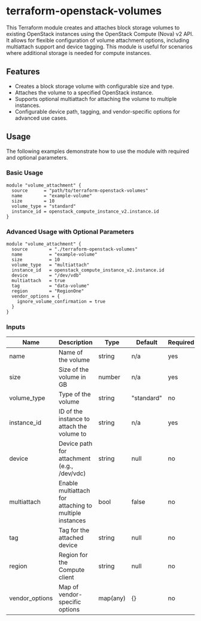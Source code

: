# terraform-openstack-volumes

This Terraform module creates and attaches block storage volumes to existing OpenStack instances using the OpenStack Compute (Nova) v2 API. It allows for flexible configuration of volume attachment options, including multiattach support and device tagging. This module is useful for scenarios where additional storage is needed for compute instances.

## Features

- Creates a block storage volume with configurable size and type.
- Attaches the volume to a specified OpenStack instance.
- Supports optional multiattach for attaching the volume to multiple instances.
- Configurable device path, tagging, and vendor-specific options for advanced use cases.

## Usage

The following examples demonstrate how to use the module with required and optional parameters.

### Basic Usage

```hcl
module "volume_attachment" {
  source      = "path/to/terraform-openstack-volumes"
  name        = "example-volume"
  size        = 10
  volume_type = "standard"
  instance_id = openstack_compute_instance_v2.instance.id
}
```

### Advanced Usage with Optional Parameters

```hcl
module "volume_attachment" {
  source        = "./terraform-openstack-volumes"
  name          = "example-volume"
  size          = 10
  volume_type   = "multiattach"
  instance_id   = openstack_compute_instance_v2.instance.id
  device        = "/dev/vdb"
  multiattach   = true
  tag           = "data-volume"
  region        = "RegionOne"
  vendor_options = {
    ignore_volume_confirmation = true
  }
}
```

### Inputs

| Name           | Description                                                | 	Type    | 	Default   | 	Required |
|----------------|------------------------------------------------------------|----------|------------|-----------|
| name           | 	Name of the volume	                                       | string	  | n/a	       | yes       |
| size           | 	Size of the volume in GB			                               | number   | n/a        | yes       |
| volume_type    | 	Type of the volume			                                     | string   | "standard" | no        |
| instance_id    | 	ID of the instance to attach the volume to			             | string   | n/a        | yes       |
| device         | 	Device path for attachment (e.g., /dev/vdc)			            | string   | null       | no        |
| multiattach    | 	Enable multiattach for attaching to multiple instances			 | bool     | false      | no        |
| tag            | 	Tag for the attached device			                            | string   | null       | no        |
| region         | 	Region for the Compute client			                          | string   | null       | no        |
| vendor_options | 	Map of vendor-specific options			                         | map(any) | {}         | no        |